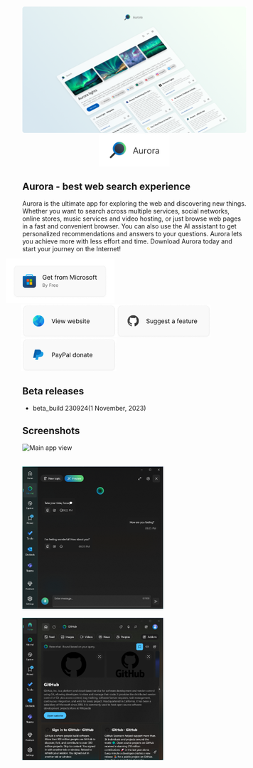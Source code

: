 <img src="Web\assets\github-hero-art.png" />
<div style="text-align: center;">
    <picture>
        <source media="(prefers-color-scheme: dark)" srcset="Web\assets\branding-logo-dark.png">
        <img height="73px" alt="View website" src="Web\assets\branding-logo.png">
    </picture>
</div>

## Aurora - best web search experience

Aurora is the ultimate app for exploring the web and discovering new things. Whether you want to search across multiple services, social networks, online stores, music services and video hosting, or just browse web pages in a fast and convenient browser. You can also use the AI assistant to get personalized recommendations and answers to your questions. Aurora lets you achieve more with less effort and time. Download Aurora today and start your journey on the Internet!

<div style="display: table; position: relative; left: -18px; width: 100%;">
    <a href="https://apps.microsoft.com/detail/9MXZLDLCTFWL" style="display: inline-block; padding: 0px; position: relative; left: -20px;">
        <picture>
            <source media="(prefers-color-scheme: dark)" srcset="Web\assets\github\ms-store-get-dark.png" />
            <img height="100px" alt="Get from Microsoft Store" src="Web\assets\github\ms-store-get-light.png" style="object-fit: contain;" />
        </picture>
    </a>
    <br />
    <a href="Web\index.html" style="display: inline-block; padding: 0px; position: relative; left: 16px; margin: 0px;">
        <picture>
            <source media="(prefers-color-scheme: dark)" srcset="Web\assets\github\view-website-dark.png">
            <img height="73px" alt="View website" src="Web\assets\github\view-website-light.png">
        </picture>
    </a>
    <a href="https://github.com/DmitryBorodiy/Aurora/issues/new" style="display: inline-block; padding: 0px; position: relative; left: 16px; margin: 0px;">
        <picture>
            <source media="(prefers-color-scheme: dark)" srcset="Web\assets\github\suggest-feature-dark.png">
            <img height="73px" alt="Suggest a feature" src="Web\assets\github\suggest-feature-light.png">
        </picture>
    </a>
    <a href="https://github.com/DmitryBorodiy/Aurora/issues/new" style="display: inline-block; padding: 0px; position: relative; left: 16px; margin: 0px;">
        <picture>
            <source media="(prefers-color-scheme: dark)" srcset="Web\assets\github\paypal-donate-dark.png">
            <img height="73px" alt="Donate with PayPal" src="Web\assets\github\paypal-donate-light.png">
        </picture>
    </a>
</div>

## Beta releases

- beta_build 230924(1 November, 2023)

## Screenshots

<picture>
    <source media="(prefers-color-scheme: dark)" srcset="Web\assets\app-main-view-dark.png">
    <img height="320px" alt="Main app view" src="Web\assets\github\app-main-view-light.png">
</picture><br />
<br />
<br />
<img height="320px" src="Web\assets\github\screen0.png" /><br />
<br />
<img height="320px" src="Web\assets\github\screen1.png" />